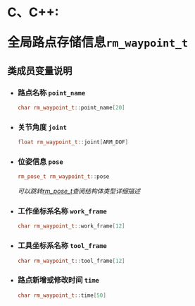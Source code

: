 # <p class="hidden">C、C++: </p>全局路点存储信息`rm_waypoint_t`

## 类成员变量说明

- ### 路点名称 `point_name`

    ```C++
    char rm_waypoint_t::point_name[20]
    ```

- ### 关节角度 `joint`

    ```C++
    float rm_waypoint_t::joint[ARM_DOF]
    ```

- ### 位姿信息 `pose`

    ```C++
    rm_pose_t rm_waypoint_t::pose
    ```

    *可以跳转[rm_pose_t](../struct/pose)查阅结构体类型详细描述*

- ### 工作坐标系名称 `work_frame`

    ```C++
    char rm_waypoint_t::work_frame[12]
    ```

- ### 工具坐标系名称 `tool_frame`

    ```C++
    char rm_waypoint_t::tool_frame[12]
    ```

- ### 路点新增或修改时间 `time`

    ```C++
    char rm_waypoint_t::time[50]
    ```
